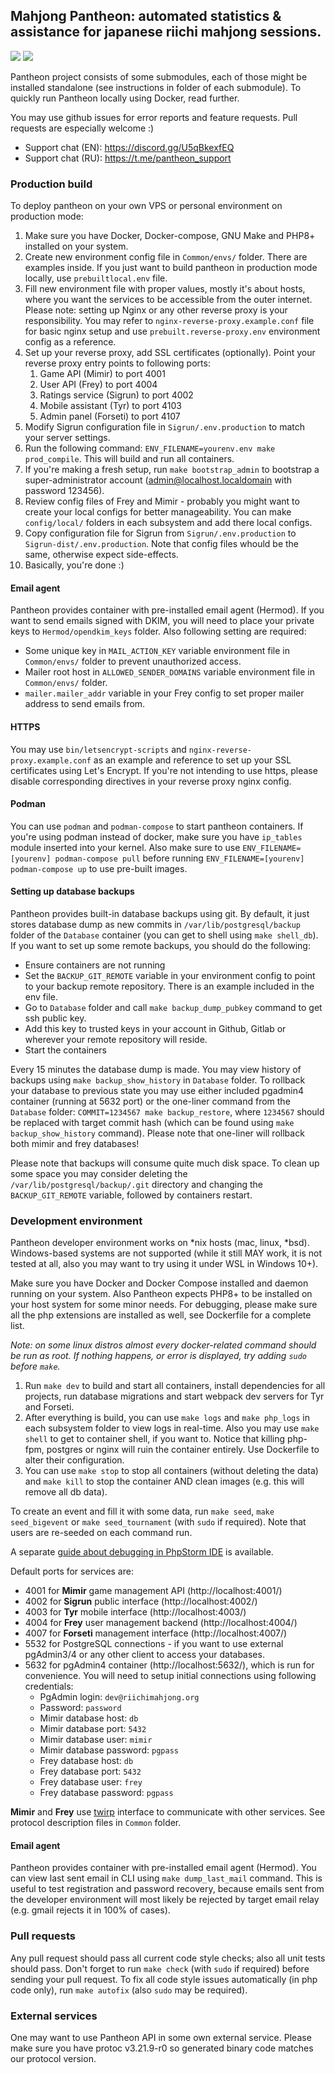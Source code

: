 ## Mahjong Pantheon: automated statistics & assistance for japanese riichi mahjong sessions.

![](https://img.shields.io/github/actions/workflow/status/MahjongPantheon/pantheon/build.yml?branch=master&style=for-the-badge)
![](https://img.shields.io/github/license/MahjongPantheon/pantheon?style=for-the-badge)

Pantheon project consists of some submodules, each of those might be installed standalone (see instructions in folder 
of each submodule). To quickly run Pantheon locally using Docker, read further.

You may use github issues for error reports and feature requests. Pull requests are especially welcome :)

- Support chat (EN): https://discord.gg/U5qBkexfEQ
- Support chat (RU): https://t.me/pantheon_support

### Production build

To deploy pantheon on your own VPS or personal environment on production mode:

1. Make sure you have Docker, Docker-compose, GNU Make and PHP8+ installed on your system.
2. Create new environment config file in `Common/envs/` folder. There are examples inside. If you just want to build pantheon in production mode locally, use `prebuiltlocal.env` file.
3. Fill new environment file with proper values, mostly it's about hosts, where you want the services to be accessible from the outer internet. Please note: setting up Nginx or any other reverse proxy is your responsibility. You may refer to `nginx-reverse-proxy.example.conf` file for basic nginx setup and use `prebuilt.reverse-proxy.env` environment config as a reference.
4. Set up your reverse proxy, add SSL certificates (optionally). Point your reverse proxy entry points to following ports:
   1. Game API (Mimir) to port 4001 
   2. User API (Frey) to port 4004 
   3. Ratings service (Sigrun) to port 4002 
   4. Mobile assistant (Tyr) to port 4103 
   5. Admin panel (Forseti) to port 4107 
5. Modify Sigrun configuration file in `Sigrun/.env.production` to match your server settings.
6. Run the following command: `ENV_FILENAME=yourenv.env make prod_compile`. This will build and run all containers.
7. If you're making a fresh setup, run `make bootstrap_admin` to bootstrap a super-administrator account (admin@localhost.localdomain with password 123456).
8. Review config files of Frey and Mimir - probably you might want to create your local configs for better manageability. You can make `config/local/` folders in each subsystem and add there local configs.
9. Copy configuration file for Sigrun from `Sigrun/.env.production` to `Sigrun-dist/.env.production`. Note that config files whould be the same, otherwise expect side-effects.
10. Basically, you're done :)

#### Email agent

Pantheon provides container with pre-installed email agent (Hermod). If you want to send emails signed with DKIM, you will need to place your private keys
to `Hermod/opendkim_keys` folder. Also following setting are required: 
- Some unique key in `MAIL_ACTION_KEY` variable environment file in `Common/envs/` folder to prevent unauthorized access.
- Mailer root host in `ALLOWED_SENDER_DOMAINS` variable environment file in `Common/envs/` folder.
- `mailer.mailer_addr` variable in your Frey config to set proper mailer address to send emails from.

#### HTTPS

You may use `bin/letsencrypt-scripts` and `nginx-reverse-proxy.example.conf` as an example and reference to set up your SSL certificates using Let's Encrypt. 
If you're not intending to use https, please disable corresponding directives in your reverse proxy nginx config.

#### Podman

You can use `podman` and `podman-compose` to start pantheon containers.
If you're using podman instead of docker, make sure you have `ip_tables` module inserted into your kernel.
Also make sure to use `ENV_FILENAME=[yourenv] podman-compose pull` before running `ENV_FILENAME=[yourenv] podman-compose up` to use pre-built images. 

#### Setting up database backups

Pantheon provides built-in database backups using git. By default, it just stores database dump as new commits in `/var/lib/postgresql/backup` folder
of the `Database` container (you can get to shell using `make shell_db`). If you want to set up some remote backups, you should do the following:

- Ensure containers are not running
- Set the `BACKUP_GIT_REMOTE` variable in your environment config to point to your backup remote repository. There is an example included in the env file.
- Go to `Database` folder and call `make backup_dump_pubkey` command to get ssh public key.
- Add this key to trusted keys in your account in Github, Gitlab or wherever your remote repository will reside.
- Start the containers

Every 15 minutes the database dump is made. You may view history of backups using `make backup_show_history` in `Database` folder. To rollback your
database to previous state you may use either included pgadmin4 container (running at 5632 port) or the one-liner command from the `Database` folder:
`COMMIT=1234567 make backup_restore`, where `1234567` should be replaced with target commit hash (which can be found using `make backup_show_history` command). 
Please note that one-liner will rollback both mimir and frey databases!

Please note that backups will consume quite much disk space. To clean up some space you may consider deleting the `/var/lib/postgresql/backup/.git` directory
and changing the `BACKUP_GIT_REMOTE` variable, followed by containers restart.

### Development environment

Pantheon developer environment works on *nix hosts (mac, linux, *bsd). Windows-based systems 
are not supported (while it still MAY work, it is not tested at all, also you may want to try
using it under WSL in Windows 10+). 

Make sure you have Docker and Docker Compose installed and daemon running on your system. Also Pantheon expects PHP8+ to be 
installed on your host system for some minor needs. For debugging, please make sure all the php extensions are
installed as well, see Dockerfile for a complete list.

_Note: on some linux distros almost every docker-related command should be run as root. If nothing happens, or error
is displayed, try adding `sudo` before `make`._

1. Run `make dev` to build and start all containers, install dependencies for all projects, run database migrations and start webpack dev servers for Tyr and Forseti.
2. After everything is build, you can use `make logs` and `make php_logs` in each subsystem folder to view logs in real-time. Also you may use `make shell` to get
to container shell, if you want to. Notice that killing php-fpm, postgres or nginx will ruin the container entirely. Use Dockerfile to alter their configuration.
3. You can use `make stop` to stop all containers (without deleting the data) and `make kill` to stop the container AND clean images (e.g. this will remove all db data).

To create an event and fill it with some data, run `make seed`, `make seed_bigevent` or `make seed_tournament` (with `sudo` if required). Note that users are
re-seeded on each command run. 

A separate [guide about debugging in PhpStorm IDE](./docs/technical/phpstorm.md) is available.

Default ports for services are:
- 4001 for **Mimir** game management API (http://localhost:4001/)
- 4002 for **Sigrun** public interface (http://localhost:4002/)
- 4003 for **Tyr** mobile interface (http://localhost:4003/)
- 4004 for **Frey** user management backend (http://localhost:4004/)
- 4007 for **Forseti** management interface (http://localhost:4007/)
- 5532 for PostgreSQL connections - if you want to use external pgAdmin3/4 or any other client to access your databases.
- 5632 for pgAdmin4 container (http://localhost:5632/), which is run for convenience. You will need to setup initial connections using following credentials:
  - PgAdmin login: `dev@riichimahjong.org`
  - Password: `password`
  - Mimir database host: `db`
  - Mimir database port: `5432`
  - Mimir database user: `mimir`
  - Mimir database password: `pgpass`
  - Frey database host: `db`
  - Frey database port: `5432`
  - Frey database user: `frey`
  - Frey database password: `pgpass`

**Mimir** and **Frey** use [twirp](https://github.com/twitchtv/twirp) interface to communicate with other services.
See protocol description files in `Common` folder.

#### Email agent

Pantheon provides container with pre-installed email agent (Hermod). You can view last sent email in CLI using `make dump_last_mail` command.
This is useful to test registration and password recovery, because emails sent from the developer environment will most likely be rejected
by target email relay (e.g. gmail rejects it in 100% of cases).

### Pull requests

Any pull request should pass all current code style checks; also all unit tests should pass. Don't forget to run
`make check` (with `sudo` if required) before sending your pull request. To fix all code style issues automatically
(in php code only), run `make autofix` (also `sudo` may be required).

### External services

One may want to use Pantheon API in some own external service. Please make sure you have protoc v3.21.9-r0 so generated
binary code matches our protocol version. 
